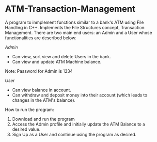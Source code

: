 # ATM-Transaction-Management

A program to inmplement functions similar to a bank's ATM using File Handling in C++. Implements the File Structures concept, Transaction Management. There are two main end users: an Admin and a User whose functionalities are described below:

_Admin_

* Can view, sort view and delete Users in the bank.
* Can view and update ATM Machine balance.

Note: Password for Admin is 1234

_User_

* Can view balance in account.
* Can withdraw and deposit money into their account (which leads to changes in the ATM's balance).

How to run the program:

1. Download and run the program
2. Access the Admin profile and initially update the ATM Balance to a desired value. 
3. Sign Up as a User and continue using the program as desired.

